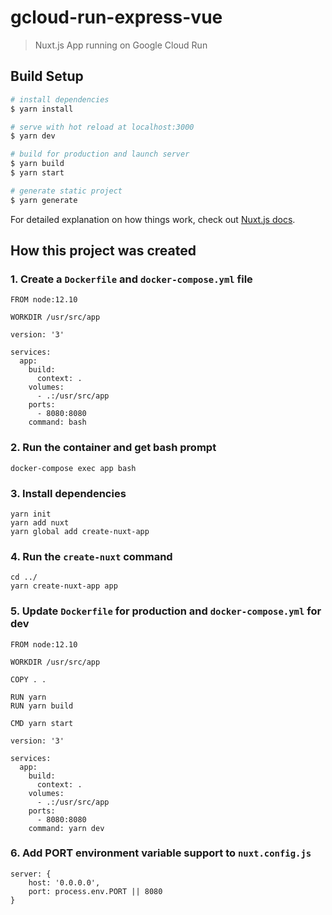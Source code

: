 # gcloud-run-express-vue

> Nuxt.js App running on Google Cloud Run

## Build Setup

``` bash
# install dependencies
$ yarn install

# serve with hot reload at localhost:3000
$ yarn dev

# build for production and launch server
$ yarn build
$ yarn start

# generate static project
$ yarn generate
```

For detailed explanation on how things work, check out [Nuxt.js docs](https://nuxtjs.org).

## How this project was created

### 1. Create a `Dockerfile` and `docker-compose.yml` file

```
FROM node:12.10

WORKDIR /usr/src/app
```

```
version: '3'

services:
  app:
    build: 
      context: .
    volumes:
      - .:/usr/src/app
    ports:
      - 8080:8080
    command: bash
```

### 2. Run the container and get bash prompt

```
docker-compose exec app bash
```

### 3. Install dependencies

```
yarn init
yarn add nuxt
yarn global add create-nuxt-app
```

### 4. Run the `create-nuxt` command

```
cd ../
yarn create-nuxt-app app
```

### 5. Update `Dockerfile` for production and `docker-compose.yml` for dev

```
FROM node:12.10

WORKDIR /usr/src/app

COPY . .

RUN yarn
RUN yarn build

CMD yarn start
```

```
version: '3'

services:
  app:
    build: 
      context: .
    volumes:
      - .:/usr/src/app
    ports:
      - 8080:8080
    command: yarn dev
```

### 6. Add PORT environment variable support to `nuxt.config.js`

```
server: {
    host: '0.0.0.0',
    port: process.env.PORT || 8080
}
```